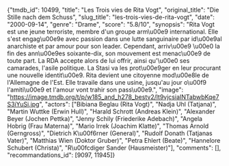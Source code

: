 {"tmdb_id": 10499, "title": "Les Trois vies de Rita Vogt", "original_title": "Die Stille nach dem Schuss", "slug_title": "les-trois-vies-de-rita-vogt", "date": "2000-09-14", "genre": "Drame", "score": "5.8/10", "synopsis": "Rita Vogt est une jeune terroriste, membre d'un groupe arm\u00e9 international. Elle s'est engag\u00e9e avec passion dans une lutte sanguinaire par id\u00e9al anarchiste et par amour pour son leader. Cependant, arriv\u00e9 \u00e0 la fin des ann\u00e9es soixante-dix, son mouvement est menac\u00e9 de toute part. La RDA accepte alors de lui offrir, ainsi qu'\u00e0 ses camarades, l'asile politique. La Stasi va les prot\u00e9ger en leur procurant une nouvelle identit\u00e9. Rita devient une citoyenne mod\u00e8le de l'Allemagne de l'Est. Elle travaile dans une usine, jusqu'au jour o\u00f9 l'amiti\u00e9 et l'amour vont trahir son pass\u00e9.", "image": "https://image.tmdb.org/t/p/w185_and_h278_bestv2/lt9vjcsiaINTabwbKqe7S3iYuSi.jpg", "actors": ["Bibiana Beglau (Rita Vogt)", "Nadja Uhl (Tatjana)", "Martin Wuttke (Erwin Hull)", "Harald Schrott (Andreas Klein)", "Alexander Beyer (Jochen Pettka)", "Jenny Schily (Friederike Adebach)", "Angela Hobrig (Frau Materna)", "Mario Irrek (Joachim Klatte)", "Thomas Arnold (Gerngross)", "Dietrich K\u00f6rner (General)", "Rudolf Donath (Tatjanas Vater)", "Matthias Wien (Doktor Gruber)", "Petra Ehlert (Beate)", "Hannelore Schubert (Christa)", "R\u00fcdiger Sander (Hausmeister)"], "comments": [], "recommandations_id": [9097, 11945]}